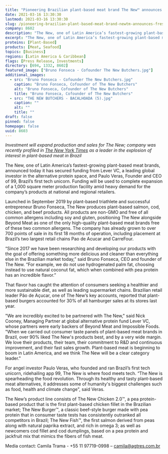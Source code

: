 ```yaml
---
title: "Pioneering Brazilian plant-based meat brand The New™ announces fresh backing from Lever VC and Paulo Veras, founder of Brazil’s first tech unicorn"
date: 2021-03-16 13:30:30
lastmod: 2021-03-16 13:30:30
slug: /pioneering-brazilian-plant-based-meat-brand-newtm-announces-fresh-backing-lever-vc-and
company: 8602
description: "The New, one of Latin America’s fastest-growing plant-based meat brands, announced today it has secured funding from Lever VC, a leading global investor in the alternative protein space, and Paulo Veras, Founder and CEO of 99, Brazil’s first tech unicorn. Funding will be used to complete expansion of a 1,000 square meter production facility amid heavy demand for the company’s products at national and regional retailers."
excerpt: "The New, one of Latin America’s fastest-growing plant-based meat brands, announced today it has secured funding from Lever VC, a leading global investor in the alternative protein space, and Paulo Veras, Founder and CEO of 99, Brazil’s first tech unicorn. Funding will be used to complete expansion of a 1,000 square meter production facility amid heavy demand for the company’s products at national and regional retailers."
proteins: [Plant-Based]
products: [Meat, Seafood]
topics: [Business]
regions: [Latin America & Caribbean]
flags: [Press Release, Investments]
directory: [694, 1332, 8602]
featured_image: ["Bruno Fonseca - Cofounder The New Butchers.jpg"]
additional_images:
  - src: "Bruno Fonseca - Cofounder The New Butchers.jpg"
    caption: "Bruno Fonseca, Cofounder of The New Butchers"
    alt: "Bruno Fonseca, Cofounder of The New Butchers"
    title: "Bruno Fonseca, Cofounder of The New Butchers"
  - src: "THE NEW BUTCHERS - BACALHOADA (5).jpg"
    caption: ""
    alt: ""
    title: ""
draft: false
pinned: false
homepage: false
uuid: 8603
---
```

<p><em>Investment will expand production </em><em>and sales </em><em>for The New</em><em>; company was </em><em>recently profiled in </em><a href="https://www.nytimes.com/2020/12/26/world/americas/brazil-vegetarian.html"><em>The New York Times</em></a><em> as a leader in </em><em>the explosion of interest in plant-based meat in </em><em>Brazil</em></p>
<p>The New, one of Latin America’s fastest-growing plant-based meat brands, announced today it has secured funding from Lever VC, a leading global investor in the alternative protein space, and Paulo Veras, Founder and CEO of 99, Brazil’s first tech unicorn. Funding will be used to complete expansion of a 1,000 square meter production facility amid heavy demand for the company’s products at national and regional retailers.</p>
<p>Launched in September 2019 by plant-based triathlete and successful entrepreneur Bruno Fonseca, The New produces plant-based salmon, cod, chicken, and beef products. All products are non-GMO and free of all common allergens including soy and gluten, positioning The New alongside Beyond Meat as one of the only high-quality plant-based meat brands free of these two common allergens. The company has already grown to over 700 points of sale in its first 18 months of operation, including placement at Brazil’s two largest retail chains Pao de Acucar and CarreFour.</p>
<p>“Since 2017 we have been researching and developing our products with the goal of offering something more delicious and cleaner than everything else in the Brazilian market today,” said Bruno Fonseca, CEO and founder of The New. “For example, we do not use hydrogenated palm fat, choosing instead to use natural coconut fat, which when combined with pea protein has an incredible flavor.”</p>
<p>That flavor has caught the attention of consumers seeking a healthier and more sustainable diet, as well as leading supermarket chains. Brazilian retail leader Pão de Açucar, one of The New’s key accounts, reported that plant-based burgers accounted for 30% of all hamburger sales at its stores last year.</p>
<p>"We are incredibly excited to be partnered with The New," said Nick Cooney, Managing Partner at global alternative protein fund Lever VC, whose partners were early backers of Beyond Meat and Impossible Foods. "When we carried out consumer taste panels of plant-based meat brands in Brazil, over 90% liked The New's products best, and by a very wide margin. We love their products, their team, their commitment to R&D and continuous improvement, and their fast sales growth. Plant-based meat is beginning to boom in Latin America, and we think The New will be a clear category leader."</p>
<p>For angel investor Paulo Veras, who founded and ran Brazil’s first tech unicorn, ridehailing app 99, The New is where food meets tech. “The New is spearheading the food revolution. Through its healthy and tasty plant-based meat alternatives, it addresses some of humanity's biggest challenges such as food, health and climate change", said Veras.</p>
<p>The New’s product line consists of The New Chicken 2.0™, a pea protein-based product that is the first plant-based chicken fillet in the Brazilian market; The New Burger™, a classic beef-style burger made with pea protein that in consumer taste tests has consistently outranked all competitors in Brazil; The New Fish™, the first salmon derived from peas along with natural paprika extract, and rich in omega 3; as well as newcomers cod fillet and cod dumplings, based on a pea protein and jackfruit mix that mimics the fibers of fish meat.</p>
<p>Media contact: Camila Trama - +55 11 97719-0998 – <a href="mailto:camila@agtres.com.br">camila@agtres.com.br</a></p>
